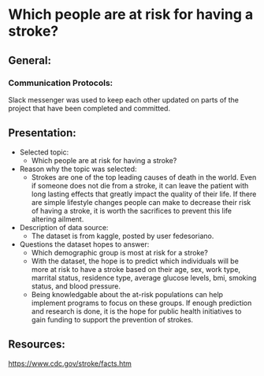 # Which people are at risk for having a stroke?

## General:
### Communication Protocols:
Slack messenger was used to keep each other updated on parts of the project that have been completed and committed.

## Presentation:
* Selected topic:
   * Which people are at risk for having a stroke?
* Reason why the topic was selected:
    * Strokes are one of the top leading causes of death in the world. Even if someone does not die from a stroke, it can leave the patient with long lasting effects that greatly impact the quality of their life. If there are simple lifestyle changes people can make to decrease their risk of having a stroke, it is worth the sacrifices to prevent this life altering ailment.  
* Description of data source:
    * The dataset is from kaggle, posted by user fedesoriano.
* Questions the dataset hopes to answer:
    * Which demographic group is most at risk for a stroke?
    * With the dataset, the hope is to predict which individuals will be more at risk to have a stroke based on their age, sex, work type, marrital status, residence type, average glucose levels, bmi, smoking status, and blood pressure. 
    * Being knowledgable about the at-risk populations can help implement programs to focus on these groups. If enough prediction and research is done, it is the hope for public health initiatives to gain funding to support the prevention of strokes. 

## Resources:
https://www.cdc.gov/stroke/facts.htm
